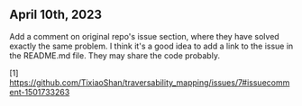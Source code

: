 ## April 10th, 2023 
Add a comment on original repo's issue section, where they have solved exactly the same problem. I think it's a good idea to add a link to the issue in the README.md file. They may share the code probably.

[1] https://github.com/TixiaoShan/traversability_mapping/issues/7#issuecomment-1501733263 